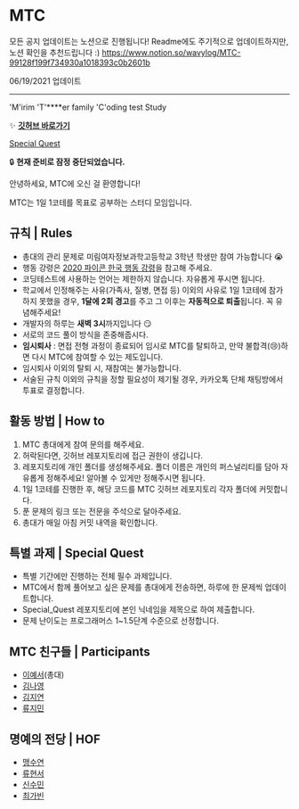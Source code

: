 # MTC
모든 공지 업데이트는 노션으로 진행됩니다! Readme에도 주기적으로 업데이트하지만, 노션 확인을 추천드립니다 :)
https://www.notion.so/wavylog/MTC-99128f199f734930a1018393c0b2601b

06/19/2021 업데이트

---

'M'irim 'T'****er family 'C'oding test Study

✨ [**깃허브 바로가기**](https://github.com/6h15m/MTC)

[Special Quest](https://www.notion.so/Special-Quest-68cd74235eba48eea5c2690652f2bcfe)

🔒 **현재  준비로 잠정 중단되었습니다.**

안녕하세요, MTC에 오신 걸 환영합니다!

MTC는 1일 1코테를 목표로 공부하는 스터디 모임입니다.

## 규칙 | Rules

- 총대의 관리 문제로 미림여자정보과학고등학교 3학년 학생만 참여 가능합니다 😭
- 행동 강령은 [2020 파이콘 한국 행동 강령](https://www.pycon.kr/2020/about/coc/)을 참고해 주세요.
- 코딩테스트에 사용하는 언어는 제한하지 않습니다. 자유롭게 푸시면 됩니다.
- 학교에서 인정해주는 사유(가족사, 질병, 면접 등) 이외의 사유로 1일 1코테에 참가하지 못했을 경우, **1달에 2회 경고**를 주고 그 이후는 **자동적으로 퇴출**됩니다. 꼭 유념해주세요!
- 개발자의 하루는 **새벽 3시**까지입니다 😏
- 서로의 코드 풀이 방식을 존중해줍시다.
- **임시퇴사** :  면접 전형 과정이 종료되어 임시로 MTC를 탈퇴하고, 만약 불합격(😢)하면 다시 MTC에 참여할 수 있는 제도입니다.
- 임시퇴사 이외의 탈퇴 시, 재참여는 불가능합니다.
- 서술된 규칙 이외의 규칙을 정할 필요성이 제기될 경우, 카카오톡 단체 채팅방에서 투표로 결정합니다.

## 활동 방법 | How to

1. MTC 총대에게 참여 문의를 해주세요.
2. 허락된다면, 깃허브 레포지토리에 접근 권한이 생깁니다.
3. 레포지토리에 개인 폴더를 생성해주세요. 폴더 이름은 개인의 퍼스널리티를 담아 자유롭게 정해주세요! 알아볼 수 있게만 정해주시면 됩니다.
4. 1일 1코테를 진행한 후, 해당 코드를 MTC 깃허브 레포지토리 각자 폴더에 커밋합니다.
5. 푼 문제의 링크 또는 전문을 주석으로 달아주세요.
6. 총대가 매일 아침 커밋 내역을 확인합니다.

## 특별 과제 | Special Quest

- 특별 기간에만 진행하는 전체 필수 과제입니다.
- MTC에서 함께 풀어보고 싶은 문제를 총대에게 전송하면, 하루에 한 문제씩 업데이트합니다.
- Special_Quest 레포지토리에 본인 닉네임을 제목으로 하여 제출합니다.
- 문제 난이도는 프로그래머스 1~1.5단계 수준으로 선정합니다.

## MTC 친구들 | Participants

- [이예서](http://github.com/6h15m)(총대)
- [김나영](https://github.com/Nayoung-apeach)
- [김지연](https://github.com/jiyeon1117)
- [류지민](https://github.com/fb808)

## 명예의 전당 | HOF

- [맹수연](https://github.com/MaengSooYeon)
- [류현서](https://github.com/hyeonseo25)
- [신수민](https://github.com/ssoomin1)
- [최가빈](https://github.com/choigabin)

